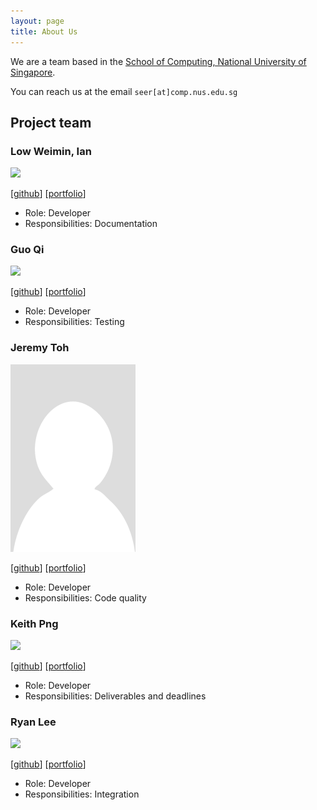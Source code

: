 ```yaml
---
layout: page
title: About Us
---
```


We are a team based in the [School of Computing, National University of Singapore](http://www.comp.nus.edu.sg).

You can reach us at the email `seer[at]comp.nus.edu.sg`

## Project team

### Low Weimin, Ian

<img src="images/johndoe.png" width="200px">

[[github](https://github.com/castryl)]
[[portfolio](team/johndoe.md)]

* Role: Developer
* Responsibilities: Documentation

### Guo Qi

<img src="images/johndoe.png" width="200px">

[[github](http://github.com/NUSDG)]
[[portfolio](team/johndoe.md)]

* Role: Developer
* Responsibilities: Testing

### Jeremy Toh

<img src="images/deepimpactmir.png" width="200px">

[[github](http://github.com/deepimpactmir)] [[portfolio](team/johndoe.md)]

- Role: Developer
- Responsibilities: Code quality

### Keith Png

<img src="images/johndoe.png" width="200px">

[[github](http://github.com/KeithPJX)]
[[portfolio](team/johndoe.md)]

* Role: Developer
* Responsibilities: Deliverables and deadlines

### Ryan Lee

<img src="images/johndoe.png" width="200px">

[[github](http://github.com/ryanlml)]
[[portfolio](team/johndoe.md)]

* Role: Developer
* Responsibilities: Integration
